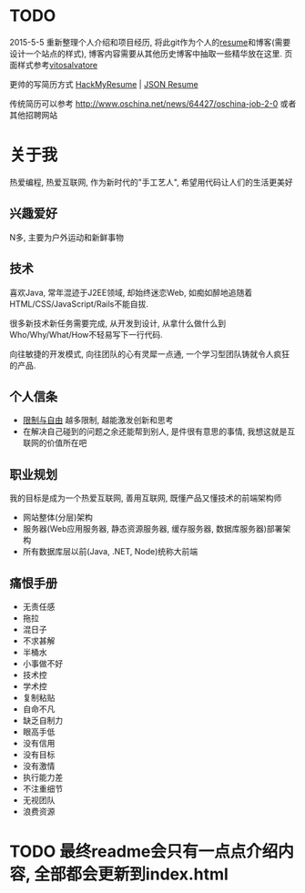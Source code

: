 # TODO
2015-5-5 重新整理个人介绍和项目经历, 将此git作为个人的[resume](http://ufologist.github.io/resume/)和博客(需要设计一个站点的样式), 博客内容需要从其他历史博客中抽取一些精华放在这里.
页面样式参考[vitosalvatore](http://www.vitosalvatore.com/)

更帅的写简历方式 [HackMyResume](https://github.com/hacksalot/HackMyResume) | [JSON Resume](http://jsonresume.org/)

传统简历可以参考 http://www.oschina.net/news/64427/oschina-job-2-0 或者其他招聘网站

# 关于我
热爱编程, 热爱互联网, 作为新时代的"手工艺人", 希望用代码让人们的生活更美好

## 兴趣爱好
N多, 主要为户外运动和新鲜事物

## 技术
喜欢Java, 常年混迹于J2EE领域, 却始终迷恋Web, 如痴如醉地追随着HTML/CSS/JavaScript/Rails不能自拔.

很多新技术新任务需要完成, 从开发到设计, 从拿什么做什么到Who/Why/What/How不轻易写下一行代码.

向往敏捷的开发模式, 向往团队的心有灵犀一点通, 一个学习型团队铸就令人疯狂的产品.

## 个人信条
* [限制与自由](http://www.zreading.cn/archives/2423.html)
    越多限制, 越能激发创新和思考
* 在解决自己碰到的问题之余还能帮到别人, 是件很有意思的事情, 我想这就是互联网的价值所在吧

## 职业规划
我的目标是成为一个热爱互联网, 善用互联网, 既懂产品又懂技术的前端架构师
* 网站整体(分层)架构
* 服务器(Web应用服务器, 静态资源服务器, 缓存服务器, 数据库服务器)部署架构
* 所有数据库层以前(Java, .NET, Node)统称大前端

## 痛恨手册
* 无责任感
* 拖拉
* 混日子
* 不求甚解
* 半桶水
* 小事做不好
* 技术控
* 学术控
* 复制粘贴
* 自命不凡
* 缺乏自制力
* 眼高手低
* 没有信用
* 没有目标
* 没有激情
* 执行能力差
* 不注重细节
* 无视团队
* 浪费资源

# TODO 最终readme会只有一点点介绍内容,  全部都会更新到index.html
